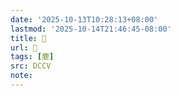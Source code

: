 ```yaml
---
date: '2025-10-13T10:28:13+08:00'
lastmod: '2025-10-14T21:46:45-08:00'
title: 􃺗
url: 􃺗
tags: [麀]
src: DCCV
note:
---
```

